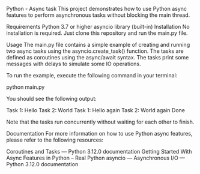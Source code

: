 Python - Async task
This project demonstrates how to use Python async features to perform asynchronous tasks without blocking the main thread.

Requirements
Python 3.7 or higher
asyncio library (built-in)
Installation
No installation is required. Just clone this repository and run the main.py file.

Usage
The main.py file contains a simple example of creating and running two async tasks using the asyncio.create_task() function. The tasks are defined as coroutines using the async/await syntax. The tasks print some messages with delays to simulate some IO operations.

To run the example, execute the following command in your terminal:

python main.py

You should see the following output:

Task 1: Hello
Task 2: World
Task 1: Hello again
Task 2: World again
Done

Note that the tasks run concurrently without waiting for each other to finish.

Documentation
For more information on how to use Python async features, please refer to the following resources:

Coroutines and Tasks — Python 3.12.0 documentation
Getting Started With Async Features in Python – Real Python
asyncio — Asynchronous I/O — Python 3.12.0 documentation

